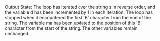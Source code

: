Output State: The loop has iterated over the string s in reverse order, and the variable d has been incremented by 1 in each iteration. The loop has stopped when it encountered the first 'B' character from the end of the string. The variable ma has been updated to the position of this 'B' character from the start of the string. The other variables remain unchanged.